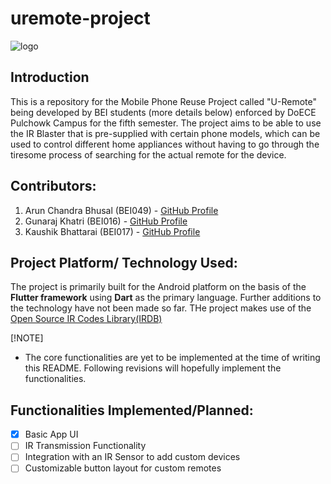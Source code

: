 # uremote-project
![logo](https://github.com/user-attachments/assets/c5944e04-9a6f-4ebd-8181-a772fa041a5b)


## Introduction
This is a repository for the Mobile Phone Reuse Project called "U-Remote" being developed by BEI students (more details below) enforced by DoECE Pulchowk Campus for the fifth semester. The project aims to be able to use the IR Blaster that is pre-supplied with certain phone models, which can be used to control different home appliances without having to go through the tiresome process of searching for the actual remote for the device.

## Contributors:
1. Arun Chandra Bhusal (BEI049) - [GitHub Profile](https://github.com/SharpAsWedge)
2. Gunaraj Khatri (BEI016) - [GitHub Profile](https://github.com/)
3. Kaushik Bhattarai (BEI017) - [GitHub Profile](https://github.com/)

## Project Platform/ Technology Used:
The project is primarily built for the Android platform on the basis of the **Flutter framework** using **Dart** as the primary language. Further additions to the technology have not been made so far.
THe project makes use of the [Open Source IR Codes Library(IRDB)](https://github.com/probonopd/irdb/tree/master)

[!NOTE]
- The core functionalities are yet to be implemented at the time of writing this README. Following revisions will hopefully implement the functionalities.

## Functionalities Implemented/Planned:
- [X] Basic App UI
- [ ] IR Transmission Functionality
- [ ] Integration with an IR Sensor to add custom devices
- [ ] Customizable button layout for custom remotes
